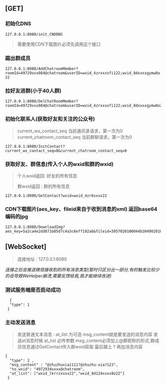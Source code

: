 ## [GET]
### 初始化DNS  
```
127.0.0.1:8080/init_CNDDNS
```
> 需要使用CDN下载图片必须先调用这个接口

### 踢出群成员 
``
127.0.0.1:8080/AddChatroomMember?roomId=49729xxx084@chatroom&userID=wxid_4zrxxxxfi122;wxid_8dxxxxgymw8o22
``

### 拉好友进群(小于40人群)
```
127.0.0.1:8080/DelChatRoomMember?roomId=49729xxx084@chatroom&userID=wxid_4zrxxxxfi122;wxid_8dxxxxgymw8o22
```

### 初始化联系人(获取好友和关注的公众号)
>current_wx_contact_seq 当前通讯录请求，第一次为0
>current_chatroom_contact_seq 当前群聊请求，第一次为0
```
127.0.0.1:8080/InitContact?current_wx_contact_seq=0&current_chatroom_contact_seq=0
```

### 获取好友、群信息(传入个人的wxid和群的wxid)
> 个人wxid返回: 好友的所有信息
> 
> 群wxid返回  : 群的所有信息
```
127.0.0.1:8080/GetContact?wxid=wxid_4zr6xxxx22
```



### CDN下载图片(aes_key、fileid来自于收到消息的xml) 返回base64编码的jpg
```
127.0.0.1:8080/DownloadImg?aes_key=5a2ca4e2dd873a85d7c4a3c6eff182ab&fileid=3057020100044b30490201000204c33e1a1b02032f501e02046b845ad3020464b13a0c042432333033663564652d393239642d346335382d626462392d326339613264363261623930020401150a020201000405004c54a200
```

## [WebSocket]
> 连接地址 : 127.0.0.1:8080

_连接之后会推送微信接收到的所有消息类型(暂时只区分出一部分,有的触发比较少的会导致WeHelper崩溃,需要反馈给我,我才能继续改进)_

### 测试服务端是否启动成功
```
  {
  "type": 1
 }
 ```
### 主动发送消息
> 发送普通文本消息 : at_list 为可选 msg_content就是要发送的消息内容
> 发送at消息时候 at_list 必传参数 msg_content必须加上@群昵称的形式,群成员信息通过GetContact传入群wxid获取 最后跟上 ? 再加消息内容
```  
{
  "type": 2 ,
  "msg_content" : "@zhuzhuxia1111?@zhuzhu-xia?123",
  "to_wxid": "4972934xxxx@chatroom",
  "at_list": ["wxid_lkrrzxxxx22","wxid_8d124xxxx8o22"]
 }
```